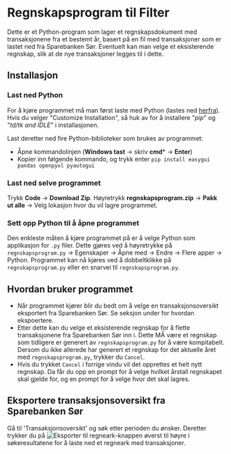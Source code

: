 # Regnskapsprogram til Filter

Dette er et Python-program som lager et regnskapsdokument med transaksjonene fra et bestemt år, basert på en fil med transaksjoner som er lastet ned fra Sparebanken Sør. Eventuelt kan man velge et eksisterende regnskap, slik at de nye transaksjoner legges til i dette.

## Installasjon
### Last ned Python
For å kjøre programmet må man først laste med Python (lastes ned [herfra](https://www.python.org/downloads)). Hvis du velger "Customize Installation", så huk av for å installere "_pip_" og "_td/tk and IDLE_" i installasjonen.

Last deretter ned fire Python-biblioteker som brukes av programmet:
* Åpne kommandolinjen (**Windows tast** → skriv **cmd*** → **Enter**)
* Kopier inn følgende kommando, og trykk enter `pip install easygui pandas openpyxl pyautogui`

### Last ned selve programmet
Trykk **Code** → **Download Zip**. Høyretrykk **regnskapsprogram.zip** → **Pakk ut alle** → Velg lokasjon hvor du vil lagre programmet.

### Sett opp Python til å åpne programmet
Den enkleste måten å kjøre programmet på er å velge Python som applikasjon for `.py` filer. Dette gjøres ved å høyretrykke på `regnskapsprogram.py` -> Egenskaper -> Åpne med -> Endre -> Flere apper -> Python. Programmet kan nå kjøres ved å dobbeltklikke på `regnskapsprogram.py` eller en snarvei til `regnskapsprogram.py`.

## Hvordan bruker programmet
* Når programmet kjører blir du bedt om å velge en transaksjonsoversikt eksportert fra Sparebanken Sør. Se seksjon under for hvordan ekspoertere.
* Etter dette kan du velge et eksisterende regnskap for å flette transaksjonene fra Sparebanken Sør inn i. Dette MÅ være et regnskap som tidligere er generert av `regnskapsprogram.py` for å være kompitabelt. Dersom du ikke allerede har generert et regnskap for det aktuelle året med `regnskapsprogram.py`, trykker du `Cancel`.
* Hvis du trykket `Cancel` i forrige vindu vil det opprettes et helt nytt regnskap. Da får du opp en prompt for å velge hvilket årstall regnskapet skal gjelde for, og en prompt for å velge hvor det skal lagres.


## Eksportere transaksjonsoversikt fra Sparebanken Sør
Gå til 'Transaksjonsoversikt' og søk etter perioden du ønsker. Deretter trykker du på ![Eksporter til regneark](https://nettbedriften.evry.com/cpsnbg2/bank/2844/images/excel.gif)-knappen øverst til høyre i søkeresultatene for å laste ned et regneark med transaksjoner.

